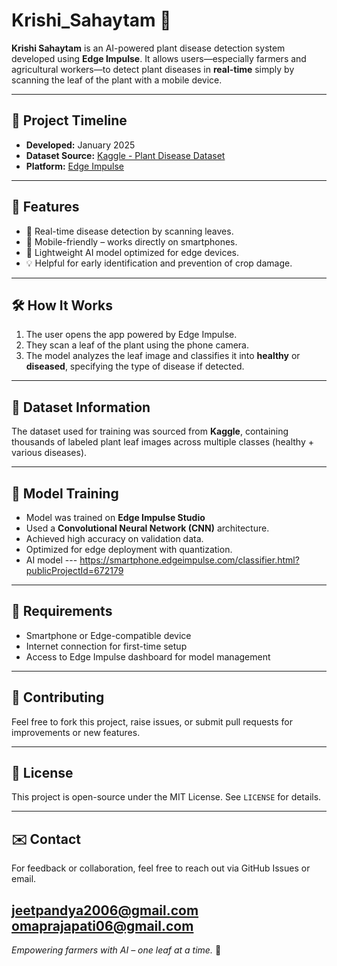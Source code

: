 # Krishi_Sahaytam 🌿

**Krishi Sahaytam** is an AI-powered plant disease detection system developed using **Edge Impulse**. It allows users—especially farmers and agricultural workers—to detect plant diseases in **real-time** simply by scanning the leaf of the plant with a mobile device.

---

## 📅 Project Timeline
- **Developed:** January 2025
- **Dataset Source:** [Kaggle - Plant Disease Dataset](https://www.kaggle.com/)
- **Platform:** [Edge Impulse](https://www.edgeimpulse.com/)

---

## 🚀 Features
- 🌱 Real-time disease detection by scanning leaves.
- 📲 Mobile-friendly – works directly on smartphones.
- 🧠 Lightweight AI model optimized for edge devices.
- 💡 Helpful for early identification and prevention of crop damage.

---

## 🛠️ How It Works
1. The user opens the app powered by Edge Impulse.
2. They scan a leaf of the plant using the phone camera.
3. The model analyzes the leaf image and classifies it into **healthy** or **diseased**, specifying the type of disease if detected.

---

## 📂 Dataset Information
The dataset used for training was sourced from **Kaggle**, containing thousands of labeled plant leaf images across multiple classes (healthy + various diseases).

---

## 🧠 Model Training
- Model was trained on **Edge Impulse Studio**
- Used a **Convolutional Neural Network (CNN)** architecture.
- Achieved high accuracy on validation data.
- Optimized for edge deployment with quantization.
- AI model --- https://smartphone.edgeimpulse.com/classifier.html?publicProjectId=672179

---

## 🔧 Requirements
- Smartphone or Edge-compatible device
- Internet connection for first-time setup
- Access to Edge Impulse dashboard for model management
---

## 🤝 Contributing
Feel free to fork this project, raise issues, or submit pull requests for improvements or new features.

---

## 📃 License
This project is open-source under the MIT License. See `LICENSE` for details.

---

## ✉️ Contact
For feedback or collaboration, feel free to reach out via GitHub Issues or email.

jeetpandya2006@gmail.com
omaprajapati06@gmail.com
---

*Empowering farmers with AI – one leaf at a time.*  🌾
